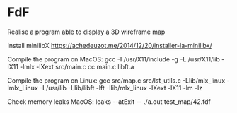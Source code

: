# FdF
Realise a program able to display a 3D wireframe map

Install minilibX
	https://achedeuzot.me/2014/12/20/installer-la-minilibx/

Compile the program on MacOS:
	gcc -I /usr/X11/include -g -L /usr/X11/lib -lX11 -lmlx -lXext src/main.c
	cc main.c libft.a

Compile the program on Linux:
	gcc src/map.c src/lst_utils.c -Llib/mlx_linux -lmlx_Linux -L/usr/lib -Llib/libft -lft -Ilib/mlx_linux -lXext -lX11 -lm -lz

Check memory leaks MacOS:
	leaks --atExit -- ./a.out test_map/42.fdf